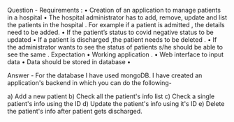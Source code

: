 Question - Requirements : • Creation of an application to manage patients in a hospital • The hospital administrator has to add, remove, update and list the patients in the hospital . For example if a patient is admitted , the details need to be added. • If the patient’s status to covid negative status to be updated • If a patient is discharged ,the patient needs to be deleted . • If the administrator wants to see the status of patients s/he should be able to see the same . Expectation • Working application . • Web interface to input data • Data should be stored in database • 


 Answer - For the database I have used mongoDB.
 I have created an application's backend in which you can do the following- 
 
 a) Add a new patient
 b) Check all the patient's info list
 c) Check a single patient's info using the ID
 d) Update the patient's info using it's ID
 e) Delete the patient's info after patient gets discharged.

 
 
